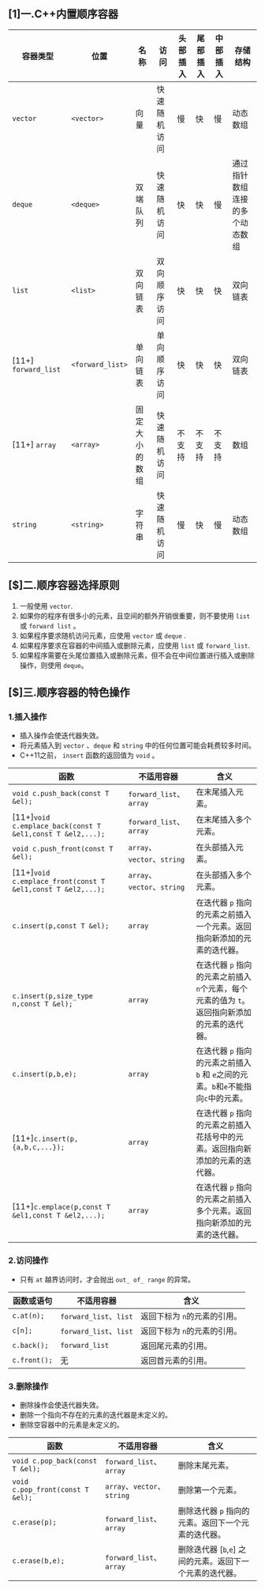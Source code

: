## [1]一.C++内置顺序容器

| 容器类型             | 位置             | 名称           | 访问         | 头部插入 | 尾部插入 | 中部插入 | 存储结构                       |
| -------------------- | ---------------- | -------------- | ------------ | -------- | -------- | -------- | ------------------------------ |
| `vector`             | `<vector>`       | 向量           | 快速随机访问 | 慢       | 快       | 慢       | 动态数组                       |
| `deque`              | `<deque>`        | 双端队列       | 快速随机访问 | 快       | 快       | 慢       | 通过指针数组连接的多个动态数组 |
| `list`               | `<list>`         | 双向链表       | 双向顺序访问 | 快       | 快       | 快       | 双向链表                       |
| [11+] `forward_list` | `<forward_list>` | 单向链表       | 单向顺序访问 | 快       | 快       | 快       | 双向链表                       |
| [11+] `array`        | `<array>`        | 固定大小的数组 | 快速随机访问 | 不支持   | 不支持   | 不支持   | 数组                           |
| `string`             | `<string>`       | 字符串         | 快速随机访问 | 慢       | 快       | 慢       | 动态数组                       |

## [$]二.顺序容器选择原则

1.	一般使用 `vector`.
2.	如果你的程序有很多小的元素，且空间的额外开销很重要，则不要使用 `list` 或 `forward list` 。
3.	如果程序要求随机访问元素，应使用 `vector` 或 `deque` .
4.	如果程序要求在容器的中间插入或删除元素，应使用 `list` 或 `forward_list`.
5.	如果程序需要在头尾位置插入或删除元素，但不会在中间位置进行插入或删除操作，则使用 `deque`。

## [$]三.顺序容器的特色操作
### 1.插入操作
+	插入操作会使迭代器失效。
+	将元素插入到 `vector` 、`deque` 和 `string` 中的任何位置可能会耗费较多时间。
+	C++11之前， `insert` 函数的返回值为 `void` 。

| 函数                                             | 不适用容器     | 含义                                                   |
| ------------------------------------------------ | -------------- | ------------------------------------------------------ |
| `void c.push_back(const T &el);`             | `forward_list`、`array` | 在末尾插入元素。               |
| [11+]`void c.emplace_back(const T &el1,const T &el2,...);`             | `forward_list`、`array` | 在末尾插入多个元素。               |
| `void c.push_front(const T &el);`             | `array`、`vector`、`string` | 在头部插入元素。               |
| [11+]`void c.emplace_front(const T &el1,const T &el2,...);`             | `array`、`vector`、`string` | 在头部插入多个元素。               |
| `c.insert(p,const T &el);`| `array` | 在迭代器 `p` 指向的元素之前插入一个元素。返回指向新添加的元素的迭代器。               |
| `c.insert(p,size_type n,const T &el);`| `array` | 在迭代器 `p` 指向的元素之前插入`n`个元素，每个元素的值为 `t`。返回指向新添加的元素的迭代器。               |
| `c.insert(p,b,e);`| `array` | 在迭代器 `p` 指向的元素之前插入`b` 和 `e`之间的元素。`b`和`e`不能指向`c`中的元素。               |
| [11+]`c.insert(p,{a,b,c,...});`| `array` | 在迭代器 `p` 指向的元素之前插入花括号中的元素。返回指向新添加的元素的迭代器。               |
| [11+]`c.emplace(p,const T &el1,const T &el2,...);`| `array` | 在迭代器 `p` 指向的元素之前插入多个元素。返回指向新添加的元素的迭代器。               |

### 2.访问操作
+	只有 `at` 越界访问时，才会抛出 `out_ of_ range` 的异常。

| 函数或语句| 不适用容器     | 含义|
| ------------------------------------------------ | -------------- | ------------------------------------------------------ |
| `c.at(n);`             | `forward_list`、`list` | 返回下标为 `n`的元素的引用。|
| `c[n];`             | `forward_list`、`list` | 返回下标为 `n`的元素的引用。|
| `c.back();`             | `forward_list` | 返回尾元素的引用。|
| `c.front();`             | 无 | 返回首元素的引用。|

### 3.删除操作
+	删除操作会使迭代器失效。
+	删除一个指向不存在的元素的迭代器是未定义的。
+	删除空容器中的元素是未定义的。

| 函数                                             | 不适用容器     | 含义                                                   |
| ------------------------------------------------ | -------------- | ------------------------------------------------------ |
| `void c.pop_back(const T &el);`             | `forward_list`、`array` | 删除末尾元素。               |
| `void c.pop_front(const T &el);`             | `array`、`vector`、`string` | 删除第一个元素。               |
| `c.erase(p);`| `forward_list`、`array` | 删除迭代器 `p` 指向的元素。返回下一个元素的迭代器。               |
| `c.erase(b,e);`| `forward_list`、`array` | 删除迭代器 [`b`,`e`] 之间的元素。返回下一个元素的迭代器。               |